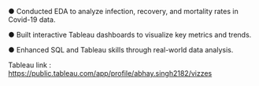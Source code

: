 

●	Conducted EDA to analyze infection, recovery, and mortality rates in Covid-19 data.

●	Built interactive Tableau dashboards to visualize key metrics and trends.

●	Enhanced SQL and Tableau skills through real-world data analysis.

Tableau link : https://public.tableau.com/app/profile/abhay.singh2182/vizzes
